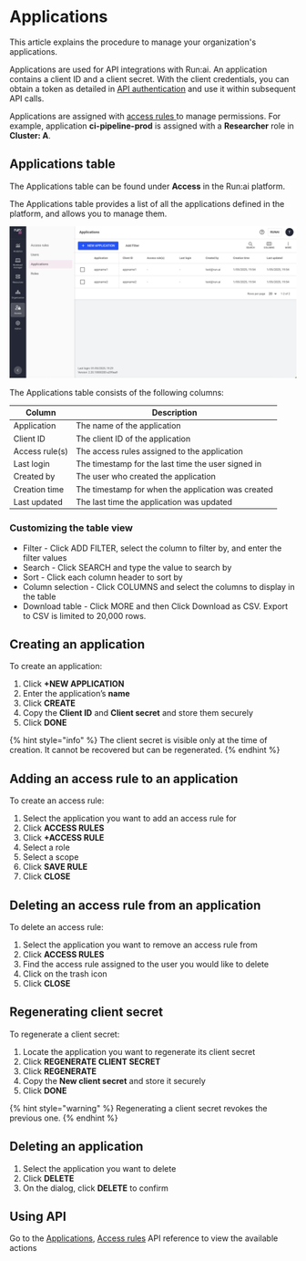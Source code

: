 # Applications

This article explains the procedure to manage your organization's applications.

Applications are used for API integrations with Run:ai. An application contains a client ID and a client secret. With the client credentials, you can obtain a token as detailed in [API authentication](../../saas/api-reference/rest-auth.md) and use it within subsequent API calls.

Applications are assigned with [access rules ](accessrules.md)to manage permissions. For example, application **ci-pipeline-prod** is assigned with a **Researcher** role in **Cluster: A**.

## Applications table

The Applications table can be found under **Access** in the Run:ai platform.

The Applications table provides a list of all the applications defined in the platform, and allows you to manage them.

![](../../saas/authentication-and-authorization/img/appstable.png)

The Applications table consists of the following columns:

| Column         | Description                                        |
| -------------- | -------------------------------------------------- |
| Application    | The name of the application                        |
| Client ID      | The client ID of the application                   |
| Access rule(s) | The access rules assigned to the application       |
| Last login     | The timestamp for the last time the user signed in |
| Created by     | The user who created the application               |
| Creation time  | The timestamp for when the application was created |
| Last updated   | The last time the application was updated          |

### Customizing the table view

* Filter - Click ADD FILTER, select the column to filter by, and enter the filter values
* Search - Click SEARCH and type the value to search by
* Sort - Click each column header to sort by
* Column selection - Click COLUMNS and select the columns to display in the table
* Download table - Click MORE and then Click Download as CSV. Export to CSV is limited to 20,000 rows.

## Creating an application

To create an application:

1. Click **+NEW APPLICATION**
2. Enter the application’s **name**
3. Click **CREATE**
4. Copy the **Client ID** and **Client secret** and store them securely
5. Click **DONE**

{% hint style="info" %}
The client secret is visible only at the time of creation. It cannot be recovered but can be regenerated.
{% endhint %}

## Adding an access rule to an application

To create an access rule:

1. Select the application you want to add an access rule for
2. Click **ACCESS RULES**
3. Click **+ACCESS RULE**
4. Select a role
5. Select a scope
6. Click **SAVE RULE**
7. Click **CLOSE**

## Deleting an access rule from an application

To delete an access rule:

1. Select the application you want to remove an access rule from
2. Click **ACCESS RULES**
3. Find the access rule assigned to the user you would like to delete
4. Click on the trash icon
5. Click **CLOSE**

## Regenerating client secret

To regenerate a client secret:

1. Locate the application you want to regenerate its client secret
2. Click **REGENERATE CLIENT SECRET**
3. Click **REGENERATE**
4. Copy the **New client secret** and store it securely
5. Click **DONE**

{% hint style="warning" %}
Regenerating a client secret revokes the previous one.
{% endhint %}

## Deleting an application

1. Select the application you want to delete
2. Click **DELETE**
3. On the dialog, click **DELETE** to confirm

## Using API

Go to the [Applications](https://app.run.ai/api/docs#tag/Applications), [Access rules](https://app.run.ai/api/docs#tag/Access-rules) API reference to view the available actions
